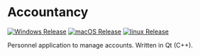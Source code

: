 # Accountancy

[![Windows Release](https://github.com/KindVador/Accountancy/actions/workflows/windows_release.yml/badge.svg)](https://github.com/KindVador/Accountancy/actions/workflows/windows_release.yml)
[![macOS Release](https://github.com/KindVador/Accountancy/actions/workflows/macOS_release.yml/badge.svg)](https://github.com/KindVador/Accountancy/actions/workflows/macOS_release.yml)
[![linux Release](https://github.com/KindVador/Accountancy/actions/workflows/linux_release.yml/badge.svg)](https://github.com/KindVador/Accountancy/actions/workflows/linux_release.yml)


Personnel application to manage accounts. Written in Qt (C++).


